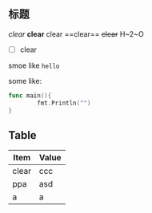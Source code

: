 ## 标题
*clear*
**clear**
clear
==clear==
~~clear~~
H~2~O

- [ ] clear

smoe like `hello`

some like:
```go
func main(){
		fmt.Println("")
}
```


Table
------------------------------------
Item | Value
------ | ------
clear | ccc
ppa| asd
a |a 

<!--stackedit_data:
eyJoaXN0b3J5IjpbLTE1Mzk4MTM0NjksNTE1ODgxNzE4XX0=
-->